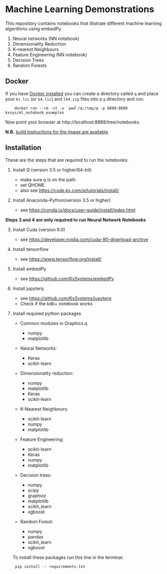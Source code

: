 # Machine Learning Demonstrations 

This repository contains notebooks that illistrate different machine learning algorithms using embedPy.

1. Neural networks (NN notebook)
2. Dimensionality Reduction
3. K-nearest Neighbours
4. Feature Engineering (NN notebook)
5. Decision Trees
6. Random Forests
   

## Docker

If you have [Docker installed](https://www.docker.com/community-edition) you can create a directory called `q` and place your `kc.lic` (or `k4.lic`) and `l64.zip` files into a `q` directory and run:

```
    docker run --rm -it -v `pwd`/q:/tmp/q -p 8888:8888 kxsys/ml_notebook_examples
 ```

Now point your browser at http://localhost:8888/tree/notebooks

**N.B.** [build instructions for the image are available](docker/README.md)

## Installation

These are the steps that are required to run the notebooks:

1. Install Q (version 3.5 or higher/64-bit)
   * make sure q is on the path 
   * set QHOME
   * also see https://code.kx.com/q/tutorials/install/


2. Install Anaconda-Python(version 3.5 or higher)
   * see https://conda.io/docs/user-guide/install/index.html

**Steps 3 and 4 are only required to run Neural Network Notebooks**

3. Install Cuda (version 9.0)
   * see https://developer.nvidia.com/cuda-90-download-archive


4. Install tensorflow
   * see https://www.tensorflow.org/install/ 


5. Install embedPy
   * see https://github.com/KxSystems/embedPy

6. Install jupyterq
   * see https://github.com/KxSystems/jupyterq
   * Check if the kdb+ notebook works

7. Install required python packages 
   * Common modules in Graphics.q
      * numpy
      * matplotlib

   * Neural Networks:
      * Keras
      * scikit-learn

   * Dimensionality reduction:
      *  numpy
      *  matplotlib
      *  Keras
      *  scikit-learn

   * K-Nearest Neighbours:
      * scikit-learn
      * numpy
      * matplotlib

   * Feature Engineering:
      * scikit-learn
      * Keras
      * numpy
      * matplotlib

   * Decision trees:
      * numpy
      * scipy
      * graphviz
      * matplotlib
      * scikit_learn
      * xgboost
        
   * Random Forest:
       * numpy
       * pandas
       * scikit_learn
       * xgboost


   To install these packages run this line in the terminal: 
   
   ```bash
    pip install -r requirements.txt
   ```
   
